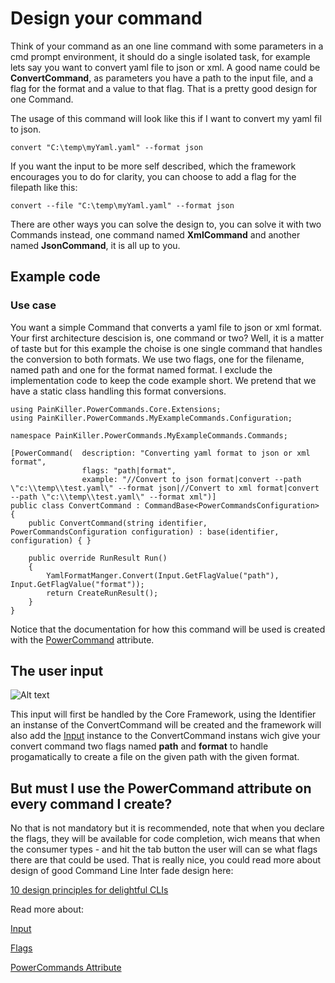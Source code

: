 # Design your command

Think of your command as an one line command with some parameters in a cmd prompt environment, it should do a single isolated task, for example lets say you want to convert yaml file to json or xml. A good name could be **ConvertCommand**, as parameters you have a path to the input file, and a flag for the format and a value to that flag. That is a pretty good design for one Command. 
 
 The usage of this command will look like this if I want to convert my yaml fil to json.

```convert "C:\temp\myYaml.yaml" --format json```

If you want the input to be more self described, which the framework encourages you to do for clarity, you can choose to add a flag for the filepath like this:

```convert --file "C:\temp\myYaml.yaml" --format json```
 
There are other ways you can solve the design to, you can solve it with two Commands instead, one command named **XmlCommand** and another named **JsonCommand**, it is all up to you.

## Example code
### Use case
You want a simple Command that converts a yaml file to json or xml format. Your first architecture descision is, one command or two? Well, it is a matter of taste but for this example the choise is one single command that handles the conversion to both formats. We use two flags, one for the filename, named path and one for the format named format. I exclude the implementation code to keep the code example short. We pretend that we have a static class handling this format conversions.

```
using PainKiller.PowerCommands.Core.Extensions;
using PainKiller.PowerCommands.MyExampleCommands.Configuration;

namespace PainKiller.PowerCommands.MyExampleCommands.Commands;

[PowerCommand(  description: "Converting yaml format to json or xml format",
                flags: "path|format",
                example: "//Convert to json format|convert --path \"c:\\temp\\test.yaml\" --format json|//Convert to xml format|convert --path \"c:\\temp\\test.yaml\" --format xml")]
public class ConvertCommand : CommandBase<PowerCommandsConfiguration>
{
    public ConvertCommand(string identifier, PowerCommandsConfiguration configuration) : base(identifier, configuration) { }

    public override RunResult Run()
    {
        YamlFormatManger.Convert(Input.GetFlagValue("path"), Input.GetFlagValue("format"));
        return CreateRunResult();
    }
}
```
Notice that the documentation for how this command will be used is created with the [PowerCommand](PowerCommandAttribute.md) attribute.

## The user input
![Alt text](images/Command_line_input_convert.png?raw=true "Describe convert command")

This input will first be handled by the Core Framework, using the Identifier an instanse of the ConvertCommand will be created and the framework will also add the [Input](Input.md) instance to the ConvertCommand instans wich give your convert command two flags named **path** and **format** to handle progamatically to create a file on the given path with the given format.

## But must I use the PowerCommand attribute on every command I create?
No that is not mandatory but it is recommended, note that when you declare the flags, they will be available for code completion, wich means that when the consumer types - and hit the tab button the user will can se what flags there are that could be used. That is really nice, you could read more about design of good Command Line Inter fade design here:

[10 design principles for delightful CLIs](https://blog.developer.atlassian.com/10-design-principles-for-delightful-clis/)

Read more about:

[Input](Input.md)

[Flags](Flags.md)

[PowerCommands Attribute](PowerCommandAttribute.md)